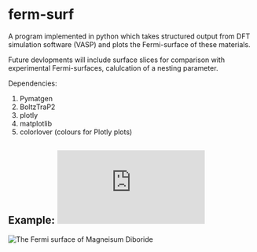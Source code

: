 # ferm-surf
A program implemented in python which takes structured output from DFT simulation software (VASP) and plots the Fermi-surface of these materials.

Future devlopments will include surface slices for comparison with experimental Fermi-surfaces, calulcation of a nesting parameter.

Dependencies: 
1. Pymatgen 
2. BoltzTraP2
3. plotly
3. matplotlib
4. colorlover (colours for Plotly plots)

## Example: ![equation](https://latex.codecogs.com/gif.latex?%24MgB_2%24)

![The Fermi surface of Magneisum Diboride](https://github.com/ajsearle97/ferm-surf/blob/master/data_MgB2/FermSurf_MgB2.png)

